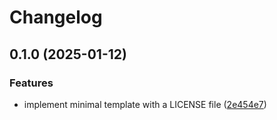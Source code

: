 # Changelog

## 0.1.0 (2025-01-12)


### Features

* implement minimal template with a LICENSE file ([2e454e7](https://github.com/mihaly-farkas/vknglib-templates-copier/commit/2e454e704fd893892d1e88abc0cd629ea801abe6))

